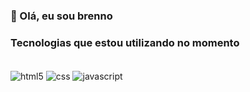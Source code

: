### 👋 Olá, eu sou brenno

### Tecnologias que estou utilizando no momento

<div style="display: inline_block"><br/>
<img align="center" alt=html5 src="https://img.shields.io/badge/HTML5-E34F26?style=for-the-badge&logo=html5&logoColor=white"> 
<img align="center" alt=css src="https://img.shields.io/badge/CSS3-1572B6?style=for-the-badge&logo=css3&logoColor=white"> 
<img align="center" alt=javascript src="https://img.shields.io/badge/JavaScript-F7DF1E?style=for-the-badge&logo=javascript&logoColor=black"> 
</div>


